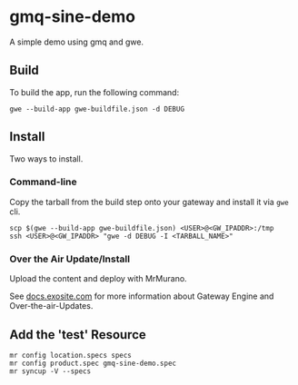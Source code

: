 # gmq-sine-demo
A simple demo using gmq and gwe.

## Build
To build the app, run the following command:

```
gwe --build-app gwe-buildfile.json -d DEBUG
```

## Install

Two ways to install. 

### Command-line

Copy the tarball from the build step onto your gateway and install it via `gwe` cli.

```
scp $(gwe --build-app gwe-buildfile.json) <USER>@<GW_IPADDR>:/tmp
ssh <USER>@<GW_IPADDR> "gwe -d DEBUG -I <TARBALL_NAME>"
```

### Over the Air Update/Install

Upload the content and deploy with MrMurano.

See [docs.exosite.com](docs.exosite.com) for more information about Gateway Engine and Over-the-air-Updates.

## Add the 'test' Resource

```
mr config location.specs specs
mr config product.spec gmq-sine-demo.spec
mr syncup -V --specs
```